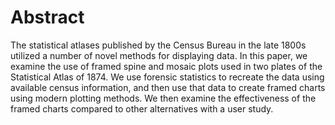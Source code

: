 # Abstract

The statistical atlases published by the Census Bureau in the late 1800s utilized a number of novel methods for displaying data. In this paper, we examine the use of framed spine and mosaic plots used in two plates of the Statistical Atlas of 1874. We use forensic statistics to recreate the data using available census information, and then use that data to create framed charts using modern plotting methods. We then examine the effectiveness of the framed charts compared to other alternatives with a user study.

